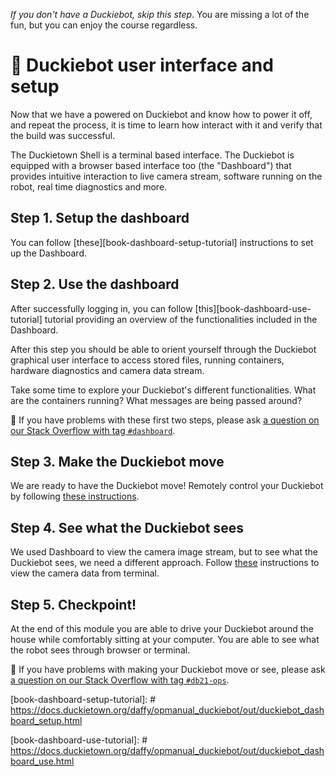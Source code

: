 _If you don't have a Duckiebot, skip this step_. You are missing a lot of the fun, but you can enjoy the course regardless.

# 🚙 Duckiebot user interface and setup

Now that we have a powered on Duckiebot and know how to power it off, and repeat the process, it is time to learn how interact with it and verify that the build was successful.

The Duckietown Shell is a terminal based interface. The Duckiebot is equipped with a browser based interface too (the "Dashboard") that provides intuitive interaction to live camera stream, software running on the robot, real time diagnostics and more.

## Step 1. Setup the dashboard   

You can follow [these][book-dashboard-setup-tutorial] instructions to set up the Dashboard.

## Step 2. Use the dashboard     

After successfully logging in, you can follow [this][book-dashboard-use-tutorial] tutorial providing an overview of the functionalities included in the Dashboard.

After this step you should be able to orient yourself through the Duckiebot graphical user interface to access stored files, running containers, hardware diagnostics and camera data stream.

Take some time to explore your Duckiebot's different functionalities. What are the containers running? What messages are being passed around?   

🤔 If you have problems with these first two steps, please ask [a question on our Stack Overflow with tag `#dashboard`](https://stackoverflow.com/c/duckietown/questions/tagged/dashboard).

## Step 3. Make the Duckiebot move

We are ready to have the Duckiebot move! Remotely control your Duckiebot by following [these instructions][book-db-move].

[book-db-move]:https://docs.duckietown.org/daffy/opmanual_duckiebot/out/rc_control.html

## Step 4. See what the Duckiebot sees

We used Dashboard to view the camera image stream, but to see what the Duckiebot sees, we need a different approach. Follow [these][book-db-see] instructions to view the camera data from terminal.

[book-db-see]:https://docs.duckietown.org/daffy/opmanual_duckiebot/out/read_camera_data.html

## Step 5. Checkpoint!

At the end of this module you are able to drive your Duckiebot around the house while comfortably sitting at your computer. You are able to see what the robot sees through browser or terminal.  

🤔 If you have problems with making your Duckiebot move or see, please ask [a question on our Stack Overflow with tag `#db21-ops`](https://stackoverflow.com/c/duckietown/questions/tagged/db21-ops).

[book-dashboard-setup-tutorial]: # https://docs.duckietown.org/daffy/opmanual_duckiebot/out/duckiebot_dashboard_setup.html

[book-dashboard-use-tutorial]: # https://docs.duckietown.org/daffy/opmanual_duckiebot/out/duckiebot_dashboard_use.html





<!--
TODO: See comments - Take a selfie with the robot
-->
